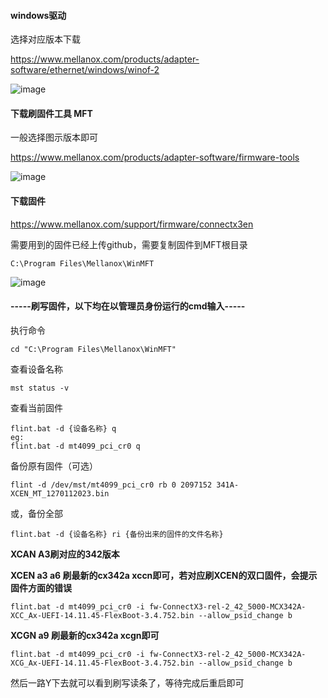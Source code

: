 #### **windows驱动**  

选择对应版本下载

https://www.mellanox.com/products/adapter-software/ethernet/windows/winof-2

![image](https://github.com/Turnedback/OCP2-Pcie/raw/master/img/winof.png)

#### **下载刷固件工具 MFT**  

一般选择图示版本即可

https://www.mellanox.com/products/adapter-software/firmware-tools


![image](https://github.com/Turnedback/OCP2-Pcie/raw/master/img/mft.png)

#### **下载固件**

https://www.mellanox.com/support/firmware/connectx3en

需要用到的固件已经上传github，需要复制固件到MFT根目录

```
C:\Program Files\Mellanox\WinMFT
```


![image](https://github.com/Turnedback/OCP2-Pcie/raw/master/img/cx341firmware.png)

#### **-----刷写固件，以下均在以管理员身份运行的cmd输入-----**

执行命令

```
cd "C:\Program Files\Mellanox\WinMFT"
```

查看设备名称

```
mst status -v
```

查看当前固件

```
flint.bat -d {设备名称} q
eg:
flint.bat -d mt4099_pci_cr0 q
```

备份原有固件（可选）

```
flint -d /dev/mst/mt4099_pci_cr0 rb 0 2097152 341A-XCEN_MT_1270112023.bin
```
或，备份全部
```
flint.bat -d {设备名称} ri {备份出来的固件的文件名称}
```

**XCAN A3刷对应的342版本**

**XCEN a3 a6 刷最新的cx342a xccn即可，若对应刷XCEN的双口固件，会提示固件方面的错误**

```
flint.bat -d mt4099_pci_cr0 -i fw-ConnectX3-rel-2_42_5000-MCX342A-XCC_Ax-UEFI-14.11.45-FlexBoot-3.4.752.bin --allow_psid_change b
```

**XCGN a9 刷最新的cx342a xcgn即可**

```
flint.bat -d mt4099_pci_cr0 -i fw-ConnectX3-rel-2_42_5000-MCX342A-XCG_Ax-UEFI-14.11.45-FlexBoot-3.4.752.bin --allow_psid_change b
```

然后一路Y下去就可以看到刷写读条了，等待完成后重启即可
